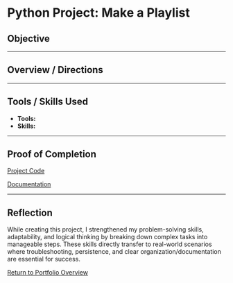 # Python Project: Make a Playlist

## Objective


---

## Overview / Directions


---

## Tools / Skills Used
- **Tools:** 
- **Skills:** 

---

## Proof of Completion
[Project Code](./Final_Project.py)

[Documentation](./CIS156_Final_Project_Documentation.docx)

---

## Reflection
While creating this project, I strengthened my problem-solving skills, adaptability, and logical thinking by breaking down complex tasks into manageable steps. These skills directly transfer to real-world scenarios where troubleshooting, persistence, and clear organization/documentation are essential for success.

[Return to Portfolio Overview](./..)
